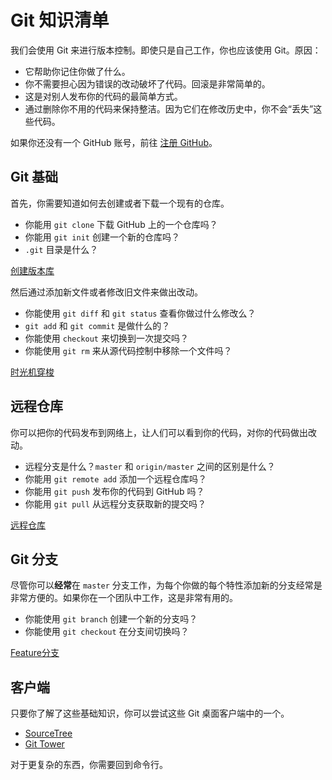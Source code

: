 
# Git 知识清单

我们会使用 Git 来进行版本控制。即使只是自己工作，你也应该使用 Git。原因：  

+ 它帮助你记住你做了什么。
+ 你不需要担心因为错误的改动破坏了代码。回滚是非常简单的。
+ 这是对别人发布你的代码的最简单方式。
+ 通过删除你不用的代码来保持整洁。因为它们在修改历史中，你不会“丢失”这些代码。

如果你还没有一个 GitHub 账号，前往 [注册 GitHub](https://github.com/join)。

## Git 基础

首先，你需要知道如何去创建或者下载一个现有的仓库。

+ 你能用 `git clone` 下载 GitHub 上的一个仓库吗？
+ 你能用 `git init` 创建一个新的仓库吗？
+ `.git` 目录是什么？

[创建版本库](http://www.liaoxuefeng.com/wiki/0013739516305929606dd18361248578c67b8067c8c017b000/0013743256916071d599b3aed534aaab22a0db6c4e07fd0000)

然后通过添加新文件或者修改旧文件来做出改动。

+ 你能使用 `git diff` 和 `git status` 查看你做过什么修改么？
+ `git add` 和 `git commit` 是做什么的？
+ 你能使用 `checkout` 来切换到一次提交吗？
+ 你能使用 `git rm` 来从源代码控制中移除一个文件吗？

[时光机穿梭](http://www.liaoxuefeng.com/wiki/0013739516305929606dd18361248578c67b8067c8c017b000/0013743858312764dca7ad6d0754f76aa562e3789478044000)

## 远程仓库

你可以把你的代码发布到网络上，让人们可以看到你的代码，对你的代码做出改动。

+ 远程分支是什么？`master` 和 `origin/master` 之间的区别是什么？
+ 你能用 `git remote add` 添加一个远程仓库吗？
+ 你能用 `git push` 发布你的代码到 GitHub 吗？
+ 你能用 `git pull` 从远程分支获取新的提交吗？

[远程仓库](http://www.liaoxuefeng.com/wiki/0013739516305929606dd18361248578c67b8067c8c017b000/001374385852170d9c7adf13c30429b9660d0eb689dd43a000)

## Git 分支
尽管你可以**经常**在 `master` 分支工作，为每个你做的每个特性添加新的分支经常是非常方便的。如果你在一个团队中工作，这是非常有用的。

+ 你能使用 `git branch` 创建一个新的分支吗？
+ 你能使用 `git checkout` 在分支间切换吗？

[Feature分支](http://www.liaoxuefeng.com/wiki/0013739516305929606dd18361248578c67b8067c8c017b000/001376026233004c47f22a16d1f4fa289ce45f14bbc8f11000)

## 客户端

只要你了解了这些基础知识，你可以尝试这些 Git 桌面客户端中的一个。

+ [SourceTree](https://www.sourcetreeapp.com/)
+ [Git Tower](http://www.git-tower.com/)

对于更复杂的东西，你需要回到命令行。
